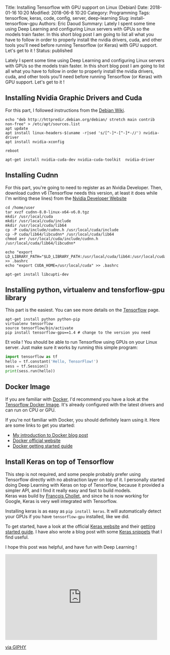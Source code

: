 Title: Installing Tensorflow with GPU support on Linux (Debian)
Date: 2018-01-16 10:20
Modified: 2018-06-8 10:20
Category: Programming
Tags: tensorflow, keras, code, config, server, deep-learning
Slug: install-tensorflow-gpu
Authors: Eric Daoud
Summary: Lately I spent some time using Deep Learning and configuring Linux servers with GPUs so the models train faster. In this short blog post I am going to list all what you have to follow in order to properly install the nvidia drivers, cuda, and other tools you'll need before running Tensorflow (or Keras) with GPU support. Let's get to it !
Status: published

Lately I spent some time using Deep Learning and configuring Linux servers with GPUs so the models train faster. In this short blog post I am going to list all what you have to follow in order to properly install the nvidia drivers, cuda, and other tools you'll need before running Tensorflow (or Keras) with GPU support. Let's get to it !

## Installing Nvidia Graphic Drivers and Cuda

For this part, I followed instructions from the [Debian Wiki](https://wiki.debian.org/NvidiaGraphicsDrivers).

``` shell
echo "deb http://httpredir.debian.org/debian/ stretch main contrib non-free" > /etc/apt/sources.list
apt update
apt install linux-headers-$(uname -r|sed 's/[^-]*-[^-]*-//') nvidia-driver
apt install nvidia-xconfig

reboot

apt-get install nvidia-cuda-dev nvidia-cuda-toolkit  nvidia-driver
```

## Installing Cudnn

For this part, you're going to need to register as an Nvidia Developer. Then, download cudnn v6 (Tensorflow needs this version, at least it does while I'm writing these lines) from the [Nvidia Developer Website](https://developer.nvidia.com/rdp/cudnn-download)

``` shell
cd /home/user
tar xvzf cudnn-8.0-linux-x64-v6.0.tgz
mkdir /usr/local/cuda
mkdir /usr/local/cuda/include
mkdir /usr/local/cuda/lib64
cp -P cuda/include/cudnn.h /usr/local/cuda/include
cp -P cuda/lib64/libcudnn* /usr/local/cuda/lib64
chmod a+r /usr/local/cuda/include/cudnn.h /usr/local/cuda/lib64/libcudnn*

echo "export LD_LIBRARY_PATH="$LD_LIBRARY_PATH:/usr/local/cuda/lib64:/usr/local/cuda/extras/CUPTI/lib64"" >> .bashrc
echo "export CUDA_HOME=/usr/local/cuda" >> .bashrc

apt-get install libcupti-dev
```

## Installing python, virtualenv and tensforflow-gpu library

This part is the easiest. You can see more details on the [Tensorflow](https://www.tensorflow.org/install/install_linux#InstallingVirtualenv) page.

``` shell
apt-get install python python-pip
virtualenv tensorflow
source tensorflow/bin/activate
pip install tensorflow-gpu==1.4 # change to the version you need
```

Et voila ! You should be able to run Tensorflow using GPUs on your Linux server. Just make sure it works by running this simple program:

``` python
import tensorflow as tf
hello = tf.constant('Hello, TensorFlow!')
sess = tf.Session()
print(sess.run(hello))
```

## Docker Image
If you are familiar with [Docker](https://www.docker.com/), I'd recommend you have a look at the [Tensorflow Docker Image](https://hub.docker.com/r/tensorflow/tensorflow/). It's already configured with the latest drivers and can run on CPU or GPU.

If you're not familiar with Docker, you should definitely learn using it. Here are some links to get you started:
 - [My introduction to Docker blog post](https://ericdaat.github.io/docker-introduction.html)
 - [Docker official website](https://www.docker.com/)
 - [Docker getting started guide](https://docs.docker.com/get-started/)

## Install Keras on top of Tensorflow 

This step is not required, and some people probably prefer using Tensorflow directly with no abstraction layer on top of it. I personally started doing Deep Learning with Keras on top of Tensorflow, because it provided a simpler API, and I find it really easy and fast to build models.  
Keras was build by [François Chollet](https://twitter.com/fchollet?lang=en), and since he is now working for Google, Keras is very well integrated with Tensorflow.

Installing keras is as easy as `pip install keras`. It will automatically detect your GPUs if you have `tensorflow-gpu` installed, like we did.

To get started, have a look at the official [Keras website](https://keras.io/) and their [getting started guide](https://keras.io/#getting-started-30-seconds-to-keras). I have also wrote a blog post with some [Keras snippets](https://ericdaat.github.io/keras-snippets.html) that I find useful.

I hope this post was helpful, and have fun with Deep Learning !

<iframe src="https://giphy.com/embed/W9zNtyI9I4lG" width="480" height="270" frameBorder="0" class="giphy-embed" allowFullScreen></iframe><p><a href="https://giphy.com/gifs/neural-networks-W9zNtyI9I4lG">via GIPHY</a></p>

